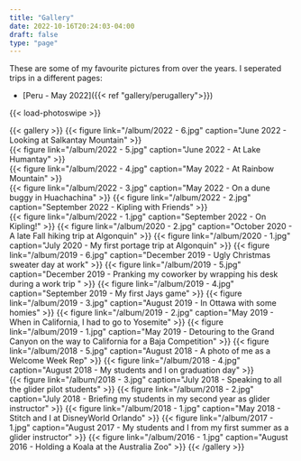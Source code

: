 ```yaml
---
title: "Gallery"
date: 2022-10-16T20:24:03-04:00
draft: false
type: "page"
---
```


These are some of my favourite pictures from over the years. I seperated trips in a different pages:

- [Peru - May 2022]({{< ref "gallery/perugallery">}})

{{< load-photoswipe >}}

{{< gallery >}}
    {{< figure link="/album/2022 - 6.jpg" caption="June 2022 - Looking at Salkantay Mountain" >}}  
    {{< figure link="/album/2022 - 5.jpg" caption="June 2022 - At Lake Humantay" >}}  
    {{< figure link="/album/2022 - 4.jpg" caption="May 2022 - At Rainbow Mountain" >}}  
    {{< figure link="/album/2022 - 3.jpg" caption="May 2022 - On a dune buggy in Huachachina" >}}
    {{< figure link="/album/2022 - 2.jpg" caption="September 2022 - Kipling with Friends" >}}    
    {{< figure link="/album/2022 - 1.jpg" caption="September 2022 - On Kipling!" >}}
    {{< figure link="/album/2020 - 2.jpg" caption="October 2020 - A late Fall hiking trip at Algonquin" >}}
    {{< figure link="/album/2020 - 1.jpg" caption="July 2020 - My first portage trip at Algonquin" >}}
    {{< figure link="/album/2019 - 6.jpg" caption="December 2019 - Ugly Christmas sweater day at work" >}}
    {{< figure link="/album/2019 - 5.jpg" caption="December 2019 - Pranking my coworker by wrapping his desk during a work trip " >}}
    {{< figure link="/album/2019 - 4.jpg" caption="September 2019 - My first Jays game" >}}
    {{< figure link="/album/2019 - 3.jpg" caption="August 2019 - In Ottawa with some homies" >}}
    {{< figure link="/album/2019 - 2.jpg" caption="May 2019 - When in California,  I had to go to Yosemite" >}}
    {{< figure link="/album/2019 - 1.jpg" caption="May 2019 - Detouring to the Grand Canyon on the way to California for a Baja Competition" >}}
    {{< figure link="/album/2018 - 5.jpg" caption="August 2018 - A photo of me as a Welcome Week Rep" >}}
    {{< figure link="/album/2018 - 4.jpg" caption="August 2018 - My students and I on graduation day" >}}        
    {{< figure link="/album/2018 - 3.jpg" caption="July 2018 - Speaking to all the glider pilot students" >}}
    {{< figure link="/album/2018 - 2.jpg" caption="July 2018 - Briefing my students in my second year as glider instructor" >}}
    {{< figure link="/album/2018 - 1.jpg" caption="May 2018 - Stitch and I at DisneyWorld Orlando" >}}
    {{< figure link="/album/2017 - 1.jpg" caption="August 2017 - My students and I from my first summer as a glider instructor" >}}
    {{< figure link="/album/2016 - 1.jpg" caption="August 2016 - Holding a Koala at the Australia Zoo" >}}
{{< /gallery >}}